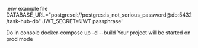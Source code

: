 .env example file
DATABASE_URL="postgresql://postgres:is_not_serious_password@db:5432/task-hub-db"
JWT_SECRET='JWT passphrase'


Do in console docker-compose up -d --build
Your project will be started on prod mode
